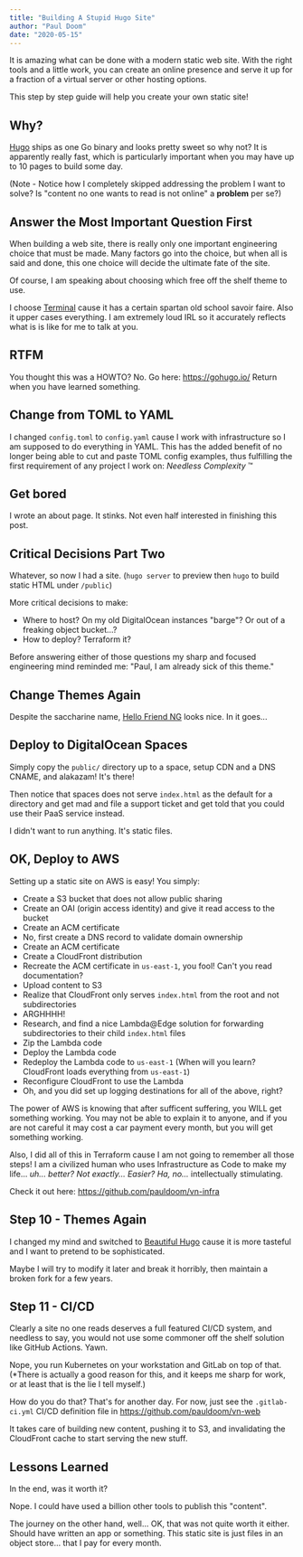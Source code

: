 ```yaml
---
title: "Building A Stupid Hugo Site"
author: "Paul Doom"
date: "2020-05-15"
---
```

It is amazing what can be done with a modern static web site.   With the right
tools and a little work, you can create an online presence and serve it up
for a fraction of a virtual server or other hosting options.

This step by step guide will help you create your own static site!
## Why?

[Hugo](https://gohugo.io/) ships as one Go binary and looks pretty sweet so why not?
It is apparently really fast, which is particularly important when you may have
up to 10 pages to build some day.

(Note - Notice how I completely skipped addressing the problem I want to solve?
Is "content no one wants to read is not online" a __problem__ per se?)

## Answer the Most Important Question First

When building a web site, there is really only one important engineering choice
that must be made.   Many factors go into the choice, but when all
is said and done, this one choice will decide the ultimate fate
of the site.

Of course, I am speaking about choosing which free off the shelf theme to use.

I choose [Terminal](https://github.com/panr/hugo-theme-terminal) cause
it has a certain spartan old school savoir faire.  Also it upper cases
everything.  I am extremely loud IRL so it accurately reflects what is
is like for me to talk at you.

## RTFM

You thought this was a HOWTO?  No.  Go here: <https://gohugo.io/>
Return when you have learned something.

## Change from TOML to YAML

I changed `config.toml` to `config.yaml` cause I work with infrastructure
so I am supposed to do everything in YAML.  This has the added benefit
of no longer being able to cut and paste TOML config examples, thus
fulfilling the first requirement of any project I work on: _Needless Complexity_ :tm:

## Get bored

I wrote an about page.  It stinks.   Not even half interested in finishing
this post.

## Critical Decisions Part Two

Whatever, so now I had a site.  (`hugo server` to preview then
`hugo` to build static HTML under `/public`)

More critical decisions to make:

* Where to host?  On my old DigitalOcean instances "barge"?  Or out of a
  freaking object bucket...?
* How to deploy?  Terraform it?

Before answering either of those questions my sharp and focused
engineering mind reminded me:  "Paul, I am already sick of this theme."

## Change Themes Again

Despite the saccharine name, [Hello Friend NG](https://themes.gohugo.io/hugo-theme-hello-friend-ng/) looks nice.  In it goes...

## Deploy to DigitalOcean Spaces

Simply copy the `public/` directory up to a space, setup CDN and a DNS CNAME,
and alakazam!  It's there!

Then notice that spaces does not serve `index.html` as the default for
a directory and get mad and file a support ticket and get told that
you could use their PaaS service instead.

I didn't want to run anything.  It's static files.

## OK, Deploy to AWS

Setting up a static site on AWS is easy!  You simply:

* Create a S3 bucket that does not allow public sharing
* Create an OAI (origin access identity) and give it read access to the bucket
* Create an ACM certificate
* No, first create a DNS record to validate domain ownership
* Create an ACM certificate
* Create a CloudFront distribution
* Recreate the ACM certificate in `us-east-1`, you fool!   Can't you read documentation?
* Upload content to S3
* Realize that CloudFront only serves `index.html` from the root and not subdirectories
* ARGHHHH!
* Research, and find a nice Lambda@Edge solution for forwarding subdirectories to their
  child `index.html` files
* Zip the Lambda code
* Deploy the Lambda code
* Redeploy the Lambda code to `us-east-1` (When will you learn?  CloudFront loads everything
  from `us-east-1`)
* Reconfigure CloudFront to use the Lambda
* Oh, and you did set up logging destinations for all of the above, right?

The power of AWS is knowing that after sufficent suffering, you WILL get something working.
You may not be able to explain it to anyone, and if you are not careful it may cost a car payment
every month, but you will get something working.

Also, I did all of this in Terraform cause I am not going to remember all those steps!
I am a civilized human who uses Infrastructure as Code to make my life... _uh... better?
Not exactly... Easier?  Ha, no..._  intellectually stimulating.

Check it out here: <https://github.com/pauldoom/vn-infra>

## Step 10 - Themes Again

I changed my mind and switched to [Beautiful Hugo](https://github.com/halogenica/beautifulhugo)
cause it is more tasteful and I want to pretend to be sophisticated.

Maybe I will try to modify it later and break it horribly, then maintain
a broken fork for a few years.
## Step 11 - CI/CD

Clearly a site no one reads deserves a full featured CI/CD system, and
needless to say, you would not use some commoner off the shelf solution
like GitHub Actions.  Yawn.

Nope, you run Kubernetes on your workstation and GitLab on top of that.
(*There is actually a good reason for this, and it keeps me sharp for work,
or at least that is the lie I tell myself.)

How do you do that?  That's for another day.  For now, just see
the `.gitlab-ci.yml` CI/CD definition file in <https://github.com/pauldoom/vn-web>

It takes care of building new content, pushing it to S3, and invalidating the
CloudFront cache to start serving the new stuff.

## Lessons Learned

In the end, was it worth it?

Nope.  I could have used a billion other tools to publish this "content".

The journey on the other hand, well... OK, that was not quite worth
it either.  Should have written an app or something.   This static
site is just files in an object store... that I pay for every month.


